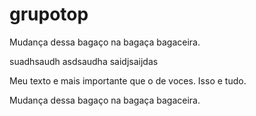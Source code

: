 # grupotop

Mudança dessa bagaço na bagaça bagaceira.

suadhsaudh
asdsaudha
saidjsaijdas

Meu texto e mais importante que o de voces.
Isso e tudo.


Mudança dessa bagaço na bagaça bagaceira.
